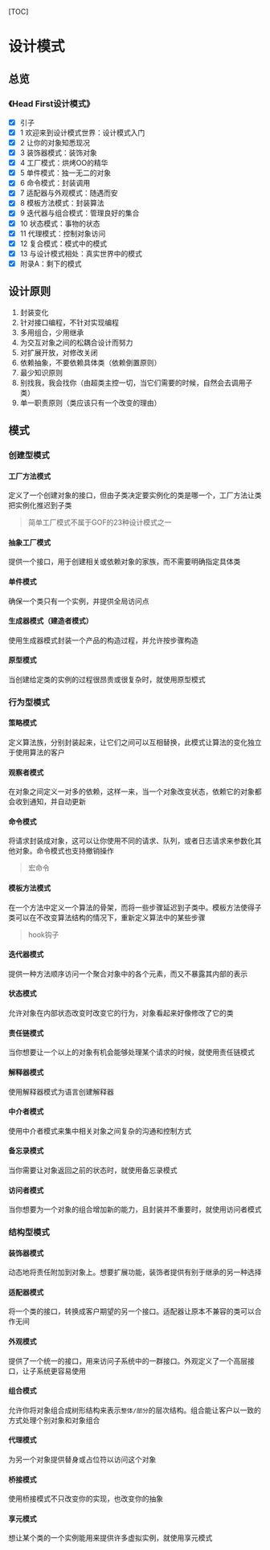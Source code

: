 [TOC]

# 设计模式

## 总览

### 《Head First设计模式》

- [x] 引子
- [x] 1 欢迎来到设计模式世界：设计模式入门
- [x] 2 让你的对象知悉现况
- [x] 3 装饰器模式：装饰对象
- [x] 4 工厂模式：烘烤OO的精华
- [x] 5 单件模式：独一无二的对象
- [x] 6 命令模式：封装调用
- [x] 7 适配器与外观模式：随遇而安
- [x] 8 模板方法模式：封装算法
- [x] 9 迭代器与组合模式：管理良好的集合
- [x] 10 状态模式：事物的状态
- [x] 11 代理模式：控制对象访问
- [x] 12 复合模式：模式中的模式
- [x] 13 与设计模式相处：真实世界中的模式
- [x] 附录A：剩下的模式

## 设计原则

1. 封装变化
2. 针对接口编程，不针对实现编程
3. 多用组合，少用继承
4. 为交互对象之间的松耦合设计而努力
5. 对扩展开放，对修改关闭
6. 依赖抽象，不要依赖具体类（依赖倒置原则）
7. 最少知识原则
8. 别找我，我会找你（由超类主控一切，当它们需要的时候，自然会去调用子类）
9. 单一职责原则（类应该只有一个改变的理由）

## 模式

### 创建型模式

#### 工厂方法模式

定义了一个创建对象的接口，但由子类决定要实例化的类是哪一个，工厂方法让类把实例化推迟到子类

> 简单工厂模式不属于GOF的23种设计模式之一

#### 抽象工厂模式

提供一个接口，用于创建相关或依赖对象的家族，而不需要明确指定具体类

#### 单件模式

确保一个类只有一个实例，并提供全局访问点

#### 生成器模式（建造者模式）

使用生成器模式封装一个产品的构造过程，并允许按步骤构造

#### 原型模式

当创建给定类的实例的过程很昂贵或很复杂时，就使用原型模式

### 行为型模式

#### 策略模式

定义算法族，分别封装起来，让它们之间可以互相替换，此模式让算法的变化独立于使用算法的客户

#### 观察者模式

在对象之间定义一对多的依赖，这样一来，当一个对象改变状态，依赖它的对象都会收到通知，并自动更新

#### 命令模式

将请求封装成对象，这可以让你使用不同的请求、队列，或者日志请求来参数化其他对象。命令模式也支持撤销操作

> 宏命令

#### 模板方法模式

在一个方法中定义一个算法的骨架，而将一些步骤延迟到子类中。模板方法使得子类可以在不改变算法结构的情况下，重新定义算法中的某些步骤

> hook钩子

#### 迭代器模式

提供一种方法顺序访问一个聚合对象中的各个元素，而又不暴露其内部的表示

#### 状态模式

允许对象在内部状态改变时改变它的行为，对象看起来好像修改了它的类

#### 责任链模式

当你想要让一个以上的对象有机会能够处理某个请求的时候，就使用责任链模式

#### 解释器模式

使用解释器模式为语言创建解释器

#### 中介者模式

使用中介者模式来集中相关对象之间复杂的沟通和控制方式

#### 备忘录模式

当你需要让对象返回之前的状态时，就使用备忘录模式

#### 访问者模式

当你想要为一个对象的组合增加新的能力，且封装并不重要时，就使用访问者模式

### 结构型模式

#### 装饰器模式

动态地将责任附加到对象上。想要扩展功能，装饰者提供有别于继承的另一种选择

#### 适配器模式

将一个类的接口，转换成客户期望的另一个接口。适配器让原本不兼容的类可以合作无间

#### 外观模式

提供了一个统一的接口，用来访问子系统中的一群接口。外观定义了一个高层接口，让子系统更容易使用

#### 组合模式

允许你将对象组合成树形结构来表示`整体/部分`的层次结构。组合能让客户以一致的方式处理个别对象和对象组合

#### 代理模式

为另一个对象提供替身或占位符以访问这个对象

#### 桥接模式

使用桥接模式不只改变你的实现，也改变你的抽象

#### 享元模式

想让某个类的一个实例能用来提供许多虚拟实例，就使用享元模式
